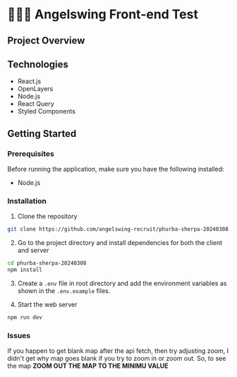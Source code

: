 # 🧑🏻‍💻 Angelswing Front-end Test

## Project Overview

## Technologies

- React.js
- OpenLayers
- Node.js
- React Query
- Styled Components

## Getting Started

### Prerequisites

Before running the application, make sure you have the following installed:

- Node.js

### Installation

1. Clone the repository

```bash
git clone https://github.com/angelswing-recruit/phurba-sherpa-20240308.git
```


2. Go to the project directory and install dependencies for both the client and server

```bash
cd phurba-sherpa-20240308
npm install
```

3. Create a `.env` file in root directory and add the environment variables as shown in the `.env.example` files.

4. Start the web server

```bash
npm run dev
```

### Issues
If you happen to get blank map after the api fetch, then try adjusting zoom, I didn't get why map goes blank if you try to zoom in or zoom out. So, to see the map **ZOOM OUT THE MAP TO THE MINIMU VALUE**
